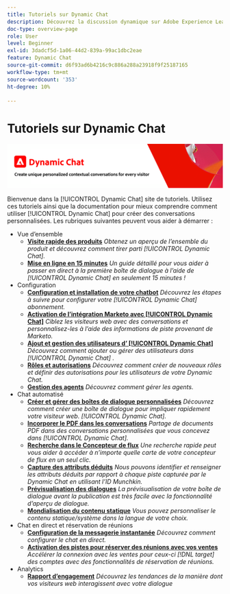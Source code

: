 ```yaml
---
title: Tutoriels sur Dynamic Chat
description: Découvrez la discussion dynamique sur Adobe Experience League. Utilisez ces tutoriels et la documentation pour mieux comprendre comment utiliser la discussion dynamique afin de créer des conversations personnalisées.
doc-type: overview-page
role: User
level: Beginner
exl-id: 3dadcf5d-1a06-44d2-839a-99ac1dbc2eae
feature: Dynamic Chat
source-git-commit: d6f93ad6b4216c9c886a288a23918f9f25187165
workflow-type: tm+mt
source-wordcount: '353'
ht-degree: 10%

---
```


# Tutoriels sur Dynamic Chat

![](assets/dynamic-chat-header.png)

Bienvenue dans la [!UICONTROL Dynamic Chat]  site de tutoriels. Utilisez ces tutoriels ainsi que la documentation pour mieux comprendre comment utiliser [!UICONTROL Dynamic Chat]  pour créer des conversations personnalisées. Les rubriques suivantes peuvent vous aider à démarrer :

* Vue d’ensemble
   * **[Visite rapide des produits](product-tour.md)**
     *Obtenez un aperçu de l’ensemble du produit et découvrez comment tirer parti [!UICONTROL Dynamic Chat].*
   * **[Mise en ligne en 15 minutes](go-live-in-15-minutes.md)**
     *Un guide détaillé pour vous aider à passer en direct à la première boîte de dialogue à l’aide de [!UICONTROL Dynamic Chat]  en seulement 15 minutes !*
* Configuration
   * **[Configuration et installation de votre chatbot](setup.md)**
     *Découvrez les étapes à suivre pour configurer votre [!UICONTROL Dynamic Chat]  abonnement.*
   * **[Activation de l’intégration Marketo avec [!UICONTROL Dynamic Chat]](marketo-integration.md)**
     *Ciblez les visiteurs web avec des conversations et personnalisez-les à l’aide des informations de piste provenant de Marketo.*
   * **[Ajout et gestion des utilisateurs d’ [!UICONTROL Dynamic Chat]](user-management.md)**
     *Découvrez comment ajouter ou gérer des utilisateurs dans [!UICONTROL Dynamic Chat] .*
   * **[Rôles et autorisations](roles-and-permissions.md)**
     *Découvrez comment créer de nouveaux rôles et définir des autorisations pour les utilisateurs de votre Dynamic Chat.*
   * **[Gestion des agents](agent-management.md)**
     *Découvrez comment gérer les agents.*
* Chat automatisé
   * **[Créer et gérer des boîtes de dialogue personnalisées](dialogue-management.md)**
     *Découvrez comment créer une boîte de dialogue pour impliquer rapidement votre visiteur web. [!UICONTROL Dynamic Chat].*
   * **[Incorporer le PDF dans les conversations](document-cloud-integration.md)**
     *Partage de documents PDF dans des conversations personnalisées que vous concevez dans [!UICONTROL Dynamic Chat].*
   * **[Recherche dans le Concepteur de flux](search-in-stream-designer.md)**
     *Une recherche rapide peut vous aider à accéder à n’importe quelle carte de votre concepteur de flux en un seul clic.*
   * **[Capture des attributs déduits](capture-inferred-attributes.md)**
     *Nous pouvons identifier et renseigner les attributs déduits par rapport à chaque piste capturée par le Dynamic Chat en utilisant l’ID Munchkin.*
   * **[Prévisualisation des dialogues](dialogue-preview.md)**
     *La prévisualisation de votre boîte de dialogue avant la publication est très facile avec la fonctionnalité d’aperçu de dialogue.*
   * **[Mondialisation du contenu statique](globalization-of-static-content.md)**
     *Vous pouvez personnaliser le contenu statique/système dans la langue de votre choix.*
* Chat en direct et réservation de réunions
   * **[Configuration de la messagerie instantanée](set-up-live-chat.md)**
     *Découvrez comment configurer le chat en direct.*
   * **[Activation des pistes pour réserver des réunions avec vos ventes](meeting-booking.md)**
     *Accélérer la connexion avec les ventes pour ceux-ci [!DNL target] des comptes avec des fonctionnalités de réservation de réunions.*
* Analytics
   * **[Rapport d’engagement](engagement-report.md)**
     *Découvrez les tendances de la manière dont vos visiteurs web interagissent avec votre dialogue*

